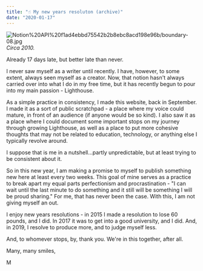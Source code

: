 ```yaml
---
title: "☝️ My new years resoluton (archive)"
date: "2020-01-17"
---
```


![Notion%20API%20f1ad4ebbd75542b2b8ebc8acd198e96b/boundary-08.jpg](https://assets.website-files.com/5d5daf6d8ec6a150046c9488/5e224cd40313754ffeb62072_040.JPG)
_Circa 2010._

Already 17 days late, but better late than never.

I never saw myself as a writer until recently. I have, however, to some extent, always seen myself as a creator. Now, that notion hasn't always carried over into what I do in my free time, but it has recently begun to pour into my main passion - Lighthouse.

As a simple practice in consistency, I made this website, back in September. I made it as a sort of public scratchpad - a place where my voice could mature, in front of an audience (if anyone would be so kind). I also saw it as a place where I could document some important stops on my journey through growing Lighthouse, as well as a place to put more cohesive thoughts that may not be related to education, technology, or anything else I typically revolve around.

I suppose that is me in a nutshell...partly unpredictable, but at least trying to be consistent about it.

So in this new year, I am making a promise to myself to publish something new here at least every two weeks. This goal of mine serves as a practice to break apart my equal parts perfectionism and procrastination - "I can wait until the last minute to do something and it still will be something I will be proud sharing." For me, that has never been the case. With this, I am not giving myself an out.

I enjoy new years resolutions - in 2015 I made a resolution to lose 60 pounds, and I did. In 2017 it was to get into a good university, and I did. And, in 2019, I resolve to produce more, and to judge myself less.

And, to whomever stops, by, thank you. We're in this together, after all.

Many, many smiles,

M
